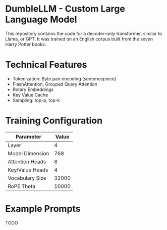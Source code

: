 # DumbleLLM - Custom Large Language Model

This repository contains the code for a decoder-only transformer, similar to Llama, or GPT. It was trained on an English corpus built from the seven Harry Potter books.

# Technical Features

- Tokenization: Byte pair encoding (sentencepiece)
- FlashAttention, Grouped Query Attention
- Rotary Embeddings
- Key Value Cache
- Sampling: top-p, top-k


# Training Configuration
| **Parameter**          | **Value**   |
|-------------------------|-------------|
| Layer                  | 4           |
| Model Dimension        | 768         |
| Attention Heads        | 8           |
| Key/Value Heads        | 4           |
| Vocabulary Size        | 32000       |
| RoPE Theta             | 10000       |


# Example Prompts
TODO